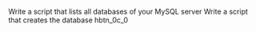Write a script that lists all databases of your MySQL server
Write a script that creates the database hbtn_0c_0
